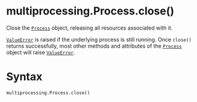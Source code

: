 # multiprocessing.Process.close()

Close the [`Process`](/modules/multiprocessing/Process/) object, releasing all resources associated with it.

[`ValueError`](/exceptions/ValueError.md) is raised if the underlying process is still running. Once `close()` returns successfully, most other methods and attributes of the [`Process`](/modules/multiprocessing/Process/) object will raise [`ValueError`](/exceptions/ValueError.md).

# Syntax

```python
multiprocessing.Process.close()
```